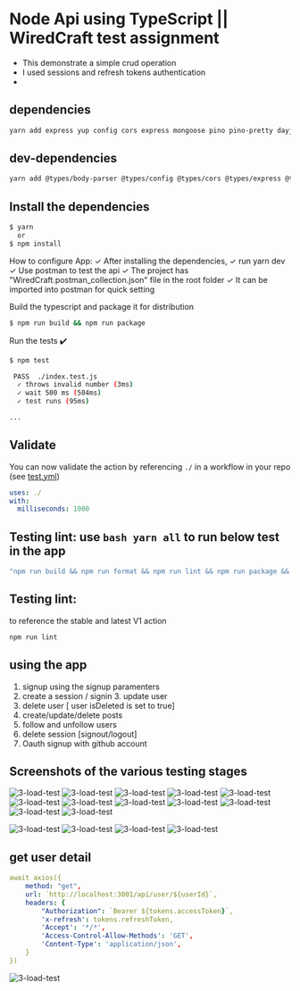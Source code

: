 <!-- <p align="center">
  <a href="https://github.com/melch-inno/wiredC/actions"><img alt="typescript-action status" src="https://github.com/melch-inno/wiredC/actions/workflows/test.yml/badge.svg"></a>
</p> -->

# Node Api using TypeScript || WiredCraft test assignment

- This demonstrate a simple crud operation
- I used sessions and refresh tokens authentication
-

## dependencies

```bash
yarn add express yup config cors express mongoose pino pino-pretty dayjs bcrypt jsonwebtoken lodash nanoid
```

## dev-dependencies

```bash
yarn add @types/body-parser @types/config @types/cors @types/express @types/node @types/yup @types/pino @types/mongoose @types/bcrypt @types/jsonwebtoken @types/lodash @types/nanoid ts-node typescript -D
```

## Install the dependencies

```bash
$ yarn
  or
$ npm install
```

How to configure App:
✓ After installing the dependencies,
✓ run yarn dev
✓ Use postman to test the api
✓ The project has "WiredCraft.postman_collection.json" file in the root folder
✓ It can be imported into postman for quick setting

Build the typescript and package it for distribution

```bash
$ npm run build && npm run package
```

Run the tests :heavy_check_mark:

```bash
$ npm test

 PASS  ./index.test.js
  ✓ throws invalid number (3ms)
  ✓ wait 500 ms (504ms)
  ✓ test runs (95ms)

...
```

## Validate

You can now validate the action by referencing `./` in a workflow in your repo (see [test.yml](.github/workflows/test.yml))

```yaml
uses: ./
with:
  milliseconds: 1000
```

## Testing lint: use `bash yarn all` to run below test in the app

```bash
"npm run build && npm run format && npm run lint && npm run package && npm test"
```

## Testing lint:

to reference the stable and latest V1 action

```bash
npm run lint
```

## using the app

1. signup using the signup paramenters
2. create a session / signin 3. update user
3. delete user [ user isDeleted is set to true]
4. create/update/delete posts
5. follow and unfollow users
6. delete session [signout/logout]
7. Oauth signup with github account

## Screenshots of the various testing stages

![3-load-test](./screenshots/1_1.png)
![3-load-test](./screenshots/2.png)
![3-load-test](./screenshots/2_1.png)
![3-load-test](./screenshots/3.png)
![3-load-test](./screenshots/4.png)
![3-load-test](./screenshots/5.png)
![3-load-test](./screenshots/6.png)
![3-load-test](./screenshots/7.png)
![3-load-test](./screenshots/7_1.png)
![3-load-test](./screenshots/8.png)
![3-load-test](./screenshots/9.png)
![3-load-test](./screenshots/10.png)

![3-load-test](./screenshots/11_1.png)
![3-load-test](./screenshots/11_2.png)
![3-load-test](./screenshots/11_3.png)
![3-load-test](./screenshots/11_4.png)

## get user detail

```yaml
await axios({
    method: "get",
    url: `http://localhost:3001/api/user/${userId}`,
    headers: {
        "Authorization": `Bearer ${tokens.accessToken}`,
        'x-refresh': tokens.refreshToken,
        'Accept': '*/*',
        'Access-Control-Allow-Methods': 'GET',
        'Content-Type': 'application/json',
    }
})
```

![3-load-test](./screenshots/12_1.png)

```

```

